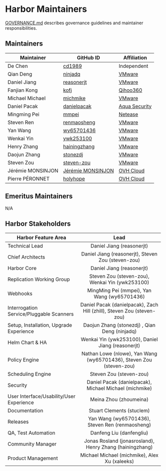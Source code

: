 # Harbor Maintainers

[GOVERNANCE.md](https://github.com/goharbor/community/blob/master/GOVERNANCE.md)
describes governance guidelines and maintainer responsibilities.

## Maintainers

| Maintainer | GitHub ID | Affiliation |
| --------------- | --------- | ----------- |
| De Chen | [cd1989](https://github.com/cd1989) | Independent |
| Qian Deng | [ninjadq](https://github.com/ninjadq) | [VMware](https://www.github.com/vmware/) |
| Daniel Jiang | [reasonerjt](https://github.com/reasonerjt) | [VMware](https://www.github.com/vmware/) |
| Fanjian Kong | [kofj](https://github.com/kofj) | [Qihoo360](https://github.com/Qihoo360) |
| Michael Michael |[michmike](https://github.com/michmike)| [VMware](https://www.github.com/vmware/) |
| Daniel Pacak | [danielpacak](https://github.com/danielpacak) | [Aqua Security](https://www.github.com/aquasecurity/) |
| Mingming Pei | [mmpei](https://github.com/mmpei) | [Netease](https://github.com/netease) |
| Steven Ren | [renmaosheng](https://github.com/renmaosheng) | [VMware](https://www.github.com/vmware/) |
| Yan Wang | [wy65701436](https://github.com/wy65701436) | [VMware](https://www.github.com/vmware/) |
| Wenkai Yin | [ywk253100](https://github.com/ywk253100) | [VMware](https://www.github.com/vmware/) |
| Henry Zhang | [hainingzhang](https://github.com/hainingzhang)| [VMware](https://www.github.com/vmware/) | 
| Daojun Zhang | [stonezdj](https://github.com/stonezdj) | [VMware](https://www.github.com/vmware/) |
| Steven Zou | [steven-zou](https://github.com/steven-zou) | [VMware](https://www.github.com/vmware/) |
| Jérémie MONSINJON | [Jérémie MONSINJON](https://github.com/jMonsinjon) | [OVH Cloud](https://www.ovh.com/world/) | 
| Pierre PÉRONNET | [holyhope](github.com/holyhope) | [OVH Cloud](https://www.ovh.com/world/) |

## Emeritus Maintainers

N/A

## Harbor Stakeholders

| Harbor Feature Area | Lead |
| ----------------------------- | :---------------------: |
| Technical Lead | Daniel Jiang (reasonerjt) |
| Chief Architects | Daniel Jiang (reasonerjt), Steven Zou (steven-zou) |
| Harbor Core | Daniel Jiang (reasonerjt) |
| Replication Working Group | Steven Zou (steven-zou), Wenkai Yin (ywk253100) |
| Webhooks | MingMing Pei (mmpei), Yan Wang (wy65701436) |
| Interrogation Service/Pluggable Scanners | Daniel Pacak (danielpacak), Zach Hill (zhill), Steven Zou (steven-zou) |
| Setup, Installation, Upgrade Experience | Daojun Zhang (stonezdj) , Qian Deng (ninjadq) |
| Helm Chart & HA | Wenkai Yin (ywk253100), Daniel Jiang (reasonerjt) |
| Policy Engine | Nathan Lowe (nlowe), Yan Wang (wy65701436), Steven Zou (steven-zou) |
| Scheduling Engine | Steven Zou (steven-zou) |
| Security | Daniel Pacak (danielpacak), Michael Michael (michmike) |
| User Interface/Usability/User Experience | Meina Zhou (zhoumeina) |
| Documentation | Stuart Clements (stuclem) |
| Releases | Yan Wang (wy65701436), Steven Ren (renmaosheng) |
| QA, Test Automation | Danfeng Liu (danfengliu) |
| Community Manager | Jonas Rosland (jonasrosland), Henry Zhang (hainingzhang) |
| Product Management | Michael Michael (michmike), Alex Xu (xaleeks) |
